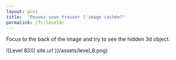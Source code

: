 ```yaml
---
layout: post
title:  "Pouvez-vous trouver l'image cachée?"
permalink: /fr/level8/
---
```

Focus to the back of the image and try to see the hidden 3d object.

![Level 8]({{ site.url }}/assets/level_8.png)